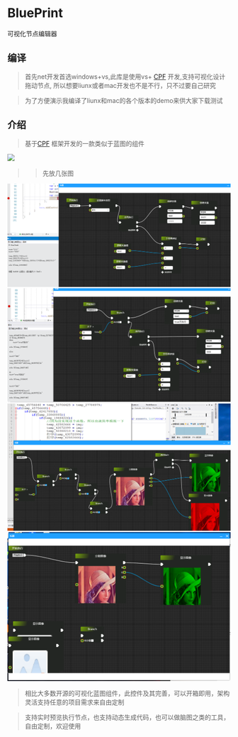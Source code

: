 # BluePrint
可视化节点编辑器

## 编译

> 首先net开发首选windows+vs,此库是使用vs+ [CPF](http://cpf.cskin.net/) 开发,支持可视化设计拖动节点, 所以想要liunx或者mac开发也不是不行，只不过要自己研究

> 为了方便演示我编译了liunx和mac的各个版本的demo来供大家下载测试 


## 介绍
> 基于[CPF](http://cpf.cskin.net/) 框架开发的一款类似于蓝图的组件 

![](image/df019cda2763dfaa3b108caac3fa4951.gif)

>> 先放几张图

![](image/微信图片_20211118175208.png)
![](image/微信图片_20211118175224.png)
![](image/微信图片_20211118175236.png)
![](image/微信图片_20211118175242.png)

> 相比大多数开源的可视化蓝图组件，此控件及其完善，可以开箱即用，架构灵活支持任意的项目需求来自由定制

> 支持实时预览执行节点，也支持动态生成代码，也可以做脑图之类的工具，自由定制，欢迎使用

